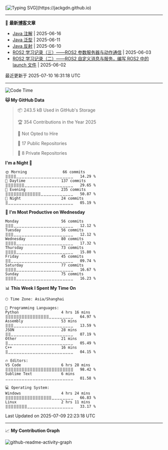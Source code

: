[![Typing SVG](https://readme-typing-svg.demolab.com?font=Jersey+10&size=32&pause=1000&color=0077B8&·vCenter=true&random=true&width=512&height=64&lines=Simplicity+is+prerequisite+for+reliability.;Nine+women+can't+make+a+baby+in+one+month.;Deleted+code+is+debugged+code.;When+in+doubt%2C+use+brute+force.;Code+never+lies%2C+comments+sometimes+do.;Once+you+stop+learning+you+start+dying.;No+code+is+faster+than+no+code.;What+I+cannot+build%2C+I+do+not+understand.;When+in+doubt%2C+leave+it+out.;Less+code+equals+less+bugs.;Talk+is+cheap.+Show+me+the+code.;It%E2%80%99s+all+talk+until+the+code+runs.;To+iterate+is+human%2C+to+recurse+divine.;Typing+is+no+substitute+for+thinking.;Really+good+programs+live+forever.;Programming+can+be+addictive.;Making+things+easy+is+hard.)](https://jackgdn.github.io)

---

<!-- BLOG-POSTS:START -->
📝 **最新[博客](https://jackgdn.github.io)文章**

- [Java 注解](https://jackgdn.github.io/post/bundle-java-%E5%AD%A6%E4%B9%A0/java-%E6%B3%A8%E8%A7%A3/) | 2025-06-16
- [Java 泛型](https://jackgdn.github.io/post/bundle-java-%E5%AD%A6%E4%B9%A0/java-%E6%B3%9B%E5%9E%8B/) | 2025-06-11
- [Java 反射](https://jackgdn.github.io/post/bundle-java-%E5%AD%A6%E4%B9%A0/java-%E5%8F%8D%E5%B0%84/) | 2025-06-10
- [ROS2 学习记录（三）——ROS2 参数服务器与动作通信](https://jackgdn.github.io/post/bundle-ros/ros2-param+action/) | 2025-06-03
- [ROS2 学习记录（二）——ROS2 自定义消息与服务，编写 ROS2 中的 launch 文件](https://jackgdn.github.io/post/bundle-ros/ros2-custom-interfaces/) | 2025-06-02


 最近更新于 2025-07-10 16:31:18 UTC
<!-- BLOG-POSTS:END -->

---

<!--START_SECTION:waka-->
![Code Time](http://img.shields.io/badge/Code%20Time-453%20hrs%2046%20mins-blue)

**🐱 My GitHub Data** 

> 📦 243.5 kB Used in GitHub's Storage 
 > 
> 🏆 354 Contributions in the Year 2025
 > 
> 🚫 Not Opted to Hire
 > 
> 📜 17 Public Repositories 
 > 
> 🔑 8 Private Repositories 
 > 
**I'm a Night 🦉** 

```text
🌞 Morning                66 commits          ⣿⣿⣿⣿⣀⣀⣀⣀⣀⣀⣀⣀⣀⣀⣀⣀⣀⣀⣀⣀⣀⣀⣀⣀⣀   14.29 % 
🌆 Daytime                137 commits         ⣿⣿⣿⣿⣿⣿⣿⣀⣀⣀⣀⣀⣀⣀⣀⣀⣀⣀⣀⣀⣀⣀⣀⣀⣀   29.65 % 
🌃 Evening                235 commits         ⣿⣿⣿⣿⣿⣿⣿⣿⣿⣿⣿⣿⣿⣀⣀⣀⣀⣀⣀⣀⣀⣀⣀⣀⣀   50.87 % 
🌙 Night                  24 commits          ⣿⣀⣀⣀⣀⣀⣀⣀⣀⣀⣀⣀⣀⣀⣀⣀⣀⣀⣀⣀⣀⣀⣀⣀⣀   05.19 % 
```
📅 **I'm Most Productive on Wednesday** 

```text
Monday                   56 commits          ⣿⣿⣿⣀⣀⣀⣀⣀⣀⣀⣀⣀⣀⣀⣀⣀⣀⣀⣀⣀⣀⣀⣀⣀⣀   12.12 % 
Tuesday                  56 commits          ⣿⣿⣿⣀⣀⣀⣀⣀⣀⣀⣀⣀⣀⣀⣀⣀⣀⣀⣀⣀⣀⣀⣀⣀⣀   12.12 % 
Wednesday                80 commits          ⣿⣿⣿⣿⣀⣀⣀⣀⣀⣀⣀⣀⣀⣀⣀⣀⣀⣀⣀⣀⣀⣀⣀⣀⣀   17.32 % 
Thursday                 73 commits          ⣿⣿⣿⣿⣀⣀⣀⣀⣀⣀⣀⣀⣀⣀⣀⣀⣀⣀⣀⣀⣀⣀⣀⣀⣀   15.80 % 
Friday                   45 commits          ⣿⣿⣀⣀⣀⣀⣀⣀⣀⣀⣀⣀⣀⣀⣀⣀⣀⣀⣀⣀⣀⣀⣀⣀⣀   09.74 % 
Saturday                 77 commits          ⣿⣿⣿⣿⣀⣀⣀⣀⣀⣀⣀⣀⣀⣀⣀⣀⣀⣀⣀⣀⣀⣀⣀⣀⣀   16.67 % 
Sunday                   75 commits          ⣿⣿⣿⣿⣀⣀⣀⣀⣀⣀⣀⣀⣀⣀⣀⣀⣀⣀⣀⣀⣀⣀⣀⣀⣀   16.23 % 
```


📊 **This Week I Spent My Time On** 

```text
🕑︎ Time Zone: Asia/Shanghai

💬 Programming Languages: 
Python                   4 hrs 16 mins       ⣿⣿⣿⣿⣿⣿⣿⣿⣿⣿⣿⣿⣿⣿⣿⣿⣀⣀⣀⣀⣀⣀⣀⣀⣀   64.97 % 
Assembly                 53 mins             ⣿⣿⣿⣀⣀⣀⣀⣀⣀⣀⣀⣀⣀⣀⣀⣀⣀⣀⣀⣀⣀⣀⣀⣀⣀   13.59 % 
JSON                     28 mins             ⣿⣿⣀⣀⣀⣀⣀⣀⣀⣀⣀⣀⣀⣀⣀⣀⣀⣀⣀⣀⣀⣀⣀⣀⣀   07.19 % 
Other                    21 mins             ⣿⣀⣀⣀⣀⣀⣀⣀⣀⣀⣀⣀⣀⣀⣀⣀⣀⣀⣀⣀⣀⣀⣀⣀⣀   05.49 % 
C++                      16 mins             ⣿⣀⣀⣀⣀⣀⣀⣀⣀⣀⣀⣀⣀⣀⣀⣀⣀⣀⣀⣀⣀⣀⣀⣀⣀   04.15 % 

🔥 Editors: 
VS Code                  6 hrs 28 mins       ⣿⣿⣿⣿⣿⣿⣿⣿⣿⣿⣿⣿⣿⣿⣿⣿⣿⣿⣿⣿⣿⣿⣿⣿⣿   98.42 % 
Sublime Text             6 mins              ⣀⣀⣀⣀⣀⣀⣀⣀⣀⣀⣀⣀⣀⣀⣀⣀⣀⣀⣀⣀⣀⣀⣀⣀⣀   01.58 % 

💻 Operating System: 
Windows                  4 hrs 24 mins       ⣿⣿⣿⣿⣿⣿⣿⣿⣿⣿⣿⣿⣿⣿⣿⣿⣿⣀⣀⣀⣀⣀⣀⣀⣀   66.83 % 
Linux                    2 hrs 11 mins       ⣿⣿⣿⣿⣿⣿⣿⣿⣀⣀⣀⣀⣀⣀⣀⣀⣀⣀⣀⣀⣀⣀⣀⣀⣀   33.17 % 
```


 Last Updated on 2025-07-09 22:23:18 UTC
<!--END_SECTION:waka-->

---

📈 **My Contribution Graph**

![github-readme-activity-graph](https://github-readme-activity-graph.vercel.app/graph?username=jackgdn&bg_color=002538&color=ffffff&line=ffffff&point=0077b8&area=true&area_color=0077b8&hide_border=true&days=31)

